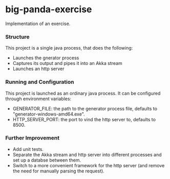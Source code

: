 # big-panda-exercise

Implementation of an exercise.

### Structure

This project is a single java process, that does the following:
* Launches the gnerator process
* Captures its output and pipes it into an Akka stream
* Launches an http server

### Running and Configuration
This project is launched as an ordinary java process.
It can be configured through environment variables:

* GENERATOR_FILE: the path to the generator process file, defaults to "generator-windows-amd64.exe".
* HTTP_SERVER_PORT: the port to vind the http server to, defaults to 8500.

### Further Improvement
* Add unit tests.
* Separate the Akka stream and http server into different processes and set up a databse between them.
* Switch to a more convenient framework for the http server (and remove the need for manually parsing the request).
